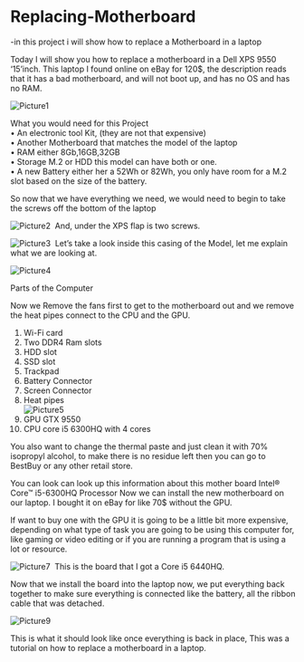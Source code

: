 # Replacing-Motherboard
-in this project i will show how to replace a Motherboard in a laptop

 

Today I will show you how to replace a motherboard in a Dell XPS  9550 ‘15’inch. This laptop I found online on eBay for 120$, the description reads that it has a bad motherboard, and will not boot up, and has no OS and has no RAM.

<img>![Picture1](https://github.com/Cworm80/Replacing-Motherboard/assets/161678144/9a8807f0-9f38-4d5c-97c4-da80a6a8cdf3)<img>

What you would need for this Project<br>
•	An electronic tool Kit, (they are not that expensive)<br>
•	Another Motherboard that matches the model of the laptop<br>
•	RAM either 8Gb,16GB,32GB <br>
•	Storage M.2 or HDD this model can have both or one.<br>
•	A new Battery either her a 52Wh or 82Wh, you only have room for a M.2 slot based on the size of the battery.<br>

So now that we have everything we need, we would need to begin to take the screws off the bottom of the laptop
 
<img>![Picture2](https://github.com/Cworm80/Replacing-Motherboard/assets/161678144/0da42e44-55ad-4ffc-b3a4-21d625cad36d)
<img>
And, under the XPS flap is two screws.
 
<img>![Picture3](https://github.com/Cworm80/Replacing-Motherboard/assets/161678144/3cc75a44-9e81-404d-a9a8-f7082cfafed1)
<img>
Let’s take a look inside this casing of the Model, let me explain what we are looking at.


<img>![Picture4](https://github.com/Cworm80/Replacing-Motherboard/assets/161678144/073904d7-03de-4a06-8773-60fa1bb4e656)
<img>


Parts of the Computer
 
 

Now we Remove the fans first to get to the motherboard out and we remove the heat pipes connect to the CPU and the GPU.
1.	Wi-Fi card
2.	Two DDR4 Ram slots
3.	HDD slot
4.	SSD slot
5.	Trackpad
6.	Battery Connector 
7.	Screen Connector
8.	Heat pipes <br>
<img>![Picture5](https://github.com/Cworm80/Replacing-Motherboard/assets/161678144/3061c414-ad8a-4d00-a49c-46c0902e21ef)<img>
9.  GPU GTX 9550
10. CPU core i5 6300HQ with 4 cores

You also want to change the thermal paste and just clean it with 70% isopropyl alcohol, to make there is no residue left then you can go to BestBuy or any other retail store.

You can look can look up this information about this mother board Intel® Core™ i5-6300HQ Processor 
Now we can install the new motherboard on our laptop. I bought it on eBay for like 70$ without the GPU.

If want to buy one with the GPU it is going to be a little bit more expensive, depending on what type of task you are going to be using this computer for, like gaming or video editing or if you are running a program that is using a lot or resource.

<img>![Picture7](https://github.com/Cworm80/Replacing-Motherboard/assets/161678144/489bd783-5fc5-413d-888b-368444c817b5)
<img>
This is the board that I got a Core i5 6440HQ.
 

 
Now that we install the board into the laptop now, we put everything back together to make sure everything is connected like the battery, all the ribbon cable that was detached.

<img>![Picture9](https://github.com/Cworm80/Replacing-Motherboard/assets/161678144/c77b7e9d-598a-41a5-a44b-68d72ad95bbd)
<img>
 
This is what it should look like once everything is back in place,
This was a tutorial on how to replace a motherboard in a laptop.
